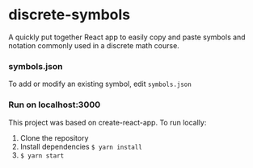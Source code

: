 # discrete-symbols

A quickly put together React app to easily copy and paste symbols and notation commonly used in a discrete math course.

### symbols.json

To add or modify an existing symbol, edit `symbols.json`

### Run on localhost:3000

This project was based on create-react-app. To run locally:

1. Clone the repository
2. Install dependencies `$ yarn install`
3. `$ yarn start`
